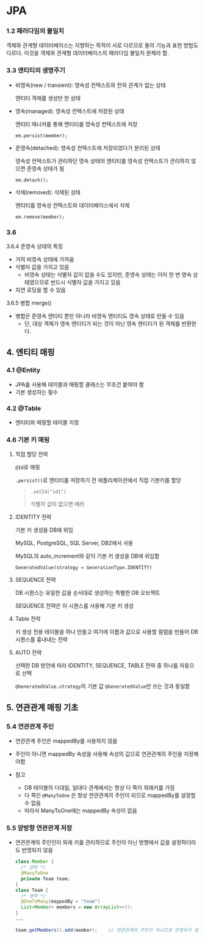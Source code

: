 # JPA

### 1.2 패러다임의 불일치

객체와 관계형 데이터베이스는 지향하는 목적이 서로 다르므로 둘의 기능과 표현 방법도 다르다. 이것을 객체와 관계형 데이터베이스의 패러다임 불일치 문제라 함.





### 3.3 엔티티의 생명주기

* 비영속(new / transient): 영속성 컨텍스트와 전혀 관계가 없는 상태

  엔티티 객제를 생성만 한 상태

* 영속(managed): 영속성 컨텍스트에 저장된 상태

  엔티티 매너저를 통해 엔티티를 영속성 컨텍스트에 저장

  `em.persist(member);`

* 준영속(detached): 영속성 컨텍스트에 저장되었다가 분리된 상태

  영속성 컨텍스트가 관리하던 영속 상태의 엔티티를 영속성 컨텍스트가 관리하지 않으면 준영속 상태가 됨

  `em.detach();`

* 삭제(removed): 삭제된 상태

  엔티티를 영속성 컨텍스트와 데이터베이스에서 삭제

  `em.remove(member);`



### 3.6

3.6.4 준영속 상태의 특징

* 거의 비영속 상태에 가까움
* 식별자 값을 가지고 있음
  * 비영속 상태는 식별자 값이 없을 수도 있지만, 준영속 상태는 이미 한 번 영속 상태였으므로 반드시 식별자 값을 가지고 있음
* 지연 로딩을 할 수 있음



3.6.5 병합 merge()

* 병합은 준영속 엔티티 뿐만 아니라 비영속 엔티티도 영속 상태로 만들 수 있음
  * 단, 대상 객체가 영속 엔티티가 되는 것이 아닌 영속 엔티티가 된 객체를 반환한다.



## 4. 엔티티 매핑

### 4.1 @Entity

* JPA를 사용해 테이블과 매핑할 클래스는 무조건 붙여야 함
* 기본 생성자는 필수



### 4.2 @Table

* 엔티티와 매핑할 테이블 지정



### 4.6 기본 키 매핑

1. 직접 할당 전략

   `@Id`로 매핑

   `.persist()`로 엔티티를 저장하기 전 애플리케이션에서 직접 기본키를 할당

   > `.setId("id1")`
   >
   > 식별자 값이 없으면 에러

2. IDENTITY 전략

   기본 키 생성을 DB에 위임

   MySQL, PostgreSQL, SQL Server, DB2에서 사용

   MySQL의 auto_increment와 같이 기본 키 생성을 DB에 위임함

   `GeneratedValue(strategy = GenerationType.IDENTITY)`

3. SEQUENCE 전략

   DB 시퀀스는 유일한 값을 순서대로 생성하는 특별한 DB 오브젝트

   SEQUENCE 전략은 이 시퀀스를 사용해 기본 키 생성

4. Table 전략

   키 생성 전용 테이블을 하나 만들고 여기에 이름과 값으로 사용할 컬럼을 만들어 DB 시퀀스를 흉내내는 전략

5. AUTO 전략

   선택한 DB 방언에 따라 IDENTITY, SEQUENCE, TABLE 전략 중 하나를 자동으로 선택

   `@GeneratedValue.strategy`의 기본 값 `@GeneratedValue`만 쓰는 것과 동일함



## 5. 연관관계 매핑 기초

### 5.4 연관관계 주인

* 연관관계 주인은 mappedBy를 사용하지 않음
* 주인이 아니면 mappedBy 속성을 사용해 속성의 값으로 연관관계의 주인을 지정해야함

* 참고
  * DB 테이블의 다대일, 일대다 관계에서는 항상 다 쪽이 외래키를 가짐
  * 다 쪽인 `@ManyToOne` 은 항상 연관관계의 주인이 되므로 mappedBy를 설정할 수 없음
  * 따라서 ManyToOne에는 mappedBy 속성이 없음



### 5.5 양방향 연관관계 저장

* 연관관계의 주인인이 외래 키를 관리하므로 주인이 아닌 방향에서 값을 설정하더라도 반영되지 않음

  ```java
  class Member {
    /* 생략 */
    @ManyToOne
    private Team team;
  }
  class Team {
    /* 생략 */
    @OneToMany(mappedBy = "team")
    List<Member> members = new ArrayList<>();
  }
  ...
    
  team.getMembers().add(member);	// 연관관계의 주인이 아니므로 반영되지 않음
  ```

  
